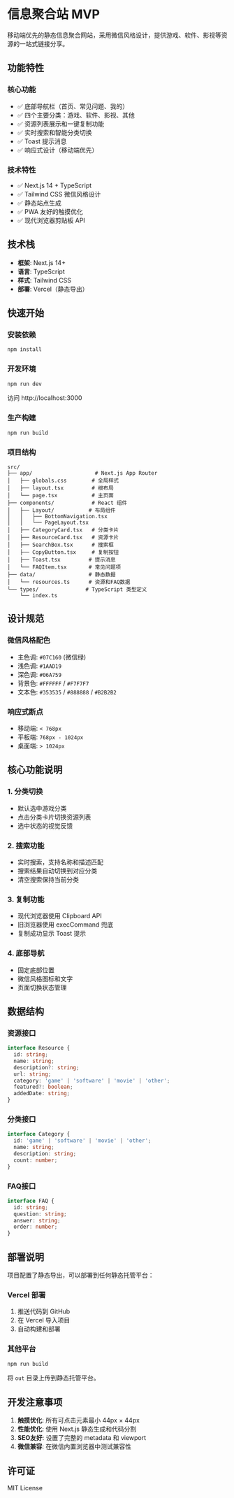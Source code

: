 # 信息聚合站 MVP

移动端优先的静态信息聚合网站，采用微信风格设计，提供游戏、软件、影视等资源的一站式链接分享。

## 功能特性

### 核心功能
- ✅ 底部导航栏（首页、常见问题、我的）
- ✅ 四个主要分类：游戏、软件、影视、其他
- ✅ 资源列表展示和一键复制功能
- ✅ 实时搜索和智能分类切换
- ✅ Toast 提示消息
- ✅ 响应式设计（移动端优先）

### 技术特性
- ✅ Next.js 14 + TypeScript
- ✅ Tailwind CSS 微信风格设计
- ✅ 静态站点生成
- ✅ PWA 友好的触摸优化
- ✅ 现代浏览器剪贴板 API

## 技术栈

- **框架**: Next.js 14+
- **语言**: TypeScript
- **样式**: Tailwind CSS
- **部署**: Vercel（静态导出）

## 快速开始

### 安装依赖
```bash
npm install
```

### 开发环境
```bash
npm run dev
```
访问 http://localhost:3000

### 生产构建
```bash
npm run build
```

### 项目结构
```
src/
├── app/                    # Next.js App Router
│   ├── globals.css        # 全局样式
│   ├── layout.tsx         # 根布局
│   └── page.tsx           # 主页面
├── components/            # React 组件
│   ├── Layout/           # 布局组件
│   │   ├── BottomNavigation.tsx
│   │   └── PageLayout.tsx
│   ├── CategoryCard.tsx   # 分类卡片
│   ├── ResourceCard.tsx   # 资源卡片
│   ├── SearchBox.tsx      # 搜索框
│   ├── CopyButton.tsx     # 复制按钮
│   ├── Toast.tsx         # 提示消息
│   └── FAQItem.tsx       # 常见问题项
├── data/                 # 静态数据
│   └── resources.ts      # 资源和FAQ数据
└── types/               # TypeScript 类型定义
    └── index.ts
```

## 设计规范

### 微信风格配色
- 主色调: `#07C160` (微信绿)
- 浅色调: `#1AAD19`
- 深色调: `#06A759`
- 背景色: `#FFFFFF` / `#F7F7F7`
- 文本色: `#353535` / `#888888` / `#B2B2B2`

### 响应式断点
- 移动端: `< 768px`
- 平板端: `768px - 1024px`
- 桌面端: `> 1024px`

## 核心功能说明

### 1. 分类切换
- 默认选中游戏分类
- 点击分类卡片切换资源列表
- 选中状态的视觉反馈

### 2. 搜索功能
- 实时搜索，支持名称和描述匹配
- 搜索结果自动切换到对应分类
- 清空搜索保持当前分类

### 3. 复制功能
- 现代浏览器使用 Clipboard API
- 旧浏览器使用 execCommand 兜底
- 复制成功显示 Toast 提示

### 4. 底部导航
- 固定底部位置
- 微信风格图标和文字
- 页面切换状态管理

## 数据结构

### 资源接口
```typescript
interface Resource {
  id: string;
  name: string;
  description?: string;
  url: string;
  category: 'game' | 'software' | 'movie' | 'other';
  featured?: boolean;
  addedDate: string;
}
```

### 分类接口
```typescript
interface Category {
  id: 'game' | 'software' | 'movie' | 'other';
  name: string;
  description: string;
  count: number;
}
```

### FAQ接口
```typescript
interface FAQ {
  id: string;
  question: string;
  answer: string;
  order: number;
}
```

## 部署说明

项目配置了静态导出，可以部署到任何静态托管平台：

### Vercel 部署
1. 推送代码到 GitHub
2. 在 Vercel 导入项目
3. 自动构建和部署

### 其他平台
```bash
npm run build
```
将 `out` 目录上传到静态托管平台。

## 开发注意事项

1. **触摸优化**: 所有可点击元素最小 44px × 44px
2. **性能优化**: 使用 Next.js 静态生成和代码分割
3. **SEO友好**: 设置了完整的 metadata 和 viewport
4. **微信兼容**: 在微信内置浏览器中测试兼容性

## 许可证

MIT License